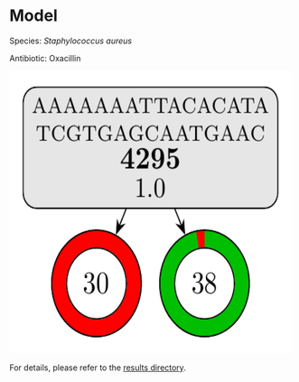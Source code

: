 
# Model

Species: *Staphylococcus aureus*

Antibiotic: Oxacillin

<img src="./model.png" width=500 height=500 />

For details, please refer to the [results directory](../../../../../results/cart_b/staphylococcus%20aureus/oxacillin/repeat_7/).

